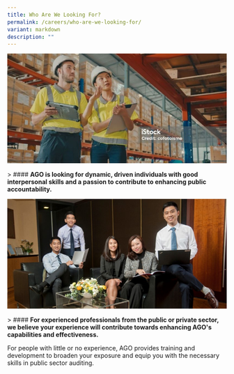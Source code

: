 ```yaml
---
title: Who Are We Looking For?
permalink: /careers/who-are-we-looking-for/
variant: markdown
description: ""
---
```

![Who_we_looking_for](/images/istockphoto_1473539768_1024x1024_800x400.jpg)

&gt; #### **AGO is looking for dynamic, driven individuals with good interpersonal skills and&nbsp;a passion to contribute to enhancing public accountability.**

![](/images/Group_shot.jpg)

&gt; #### <b>For experienced professionals from the public or private sector, we believe your experience will contribute towards enhancing AGO's capabilities and effectiveness. </b>


For people with little or no experience, AGO provides training and development to broaden your exposure and equip you with the necessary skills in public sector auditing.